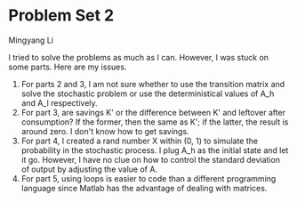 # Problem Set 2
Mingyang Li

I tried to solve the problems as much as I can. However, I was stuck on some 
parts. Here are my issues.
1) For parts 2 and 3, I am not sure whether to use the transition matrix and 
solve the stochastic problem or use the deterministical values of A_h and A_l 
respectively. 
2) For part 3, are savings K' or the difference between K' and leftover after 
consumption? If the former, then the same as K'; if the latter, the result is 
around zero. I don't know how to get savings.
3) For part 4, I created a rand number X within (0, 1) to simulate the 
probability in the stochastic process. I plug A_h as the initial state and let
it go. However, I have no clue on how to control the standard deviation of 
output by adjusting the value of A.
4) For part 5, using loops is easier to code than a different programming 
language since Matlab has the advantage of dealing with matrices.


